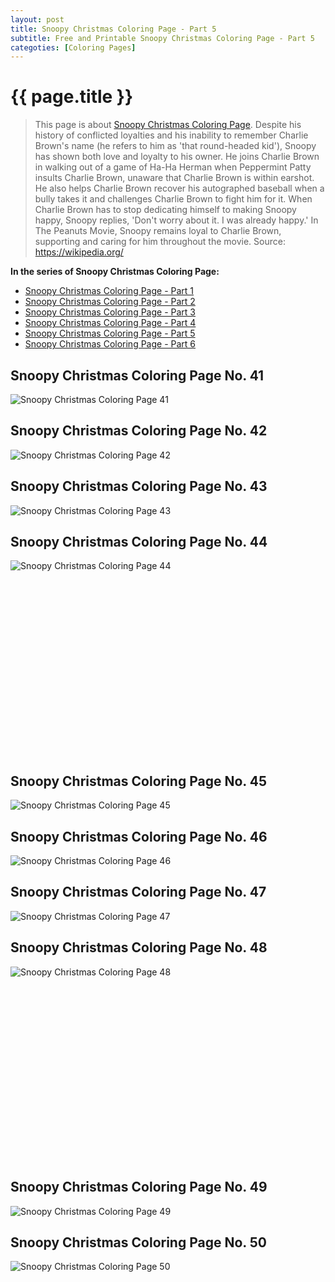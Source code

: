 ```yaml
---
layout: post
title: Snoopy Christmas Coloring Page - Part 5
subtitle: Free and Printable Snoopy Christmas Coloring Page - Part 5
categoties: [Coloring Pages]
---
```

{{ page.title }}
================
> This page is about [Snoopy Christmas Coloring Page](https://freecoloringpages.github.io/). Despite his history of conflicted loyalties and his inability to remember Charlie Brown's name (he refers to him as 'that round-headed kid'), Snoopy has shown both love and loyalty to his owner. He joins Charlie Brown in walking out of a game of Ha-Ha Herman when Peppermint Patty insults Charlie Brown, unaware that Charlie Brown is within earshot. He also helps Charlie Brown recover his autographed baseball when a bully takes it and challenges Charlie Brown to fight him for it. When Charlie Brown has to stop dedicating himself to making Snoopy happy, Snoopy replies, 'Don't worry about it. I was already happy.' In The Peanuts Movie, Snoopy remains loyal to Charlie Brown, supporting and caring for him throughout the movie. Source: https://wikipedia.org/

**In the series of Snoopy Christmas Coloring Page:**

* [Snoopy Christmas Coloring Page - Part 1](https://freecoloringpages.github.io/2017/11/21/Snoopy-Christmas-Coloring-Page-part-1.html)
* [Snoopy Christmas Coloring Page - Part 2](https://freecoloringpages.github.io/2017/11/21/Snoopy-Christmas-Coloring-Page-part-2.html)
* [Snoopy Christmas Coloring Page - Part 3](https://freecoloringpages.github.io/2017/11/21/Snoopy-Christmas-Coloring-Page-part-3.html)
* [Snoopy Christmas Coloring Page - Part 4](https://freecoloringpages.github.io/2017/11/21/Snoopy-Christmas-Coloring-Page-part-4.html)
* [Snoopy Christmas Coloring Page - Part 5](https://freecoloringpages.github.io/2017/11/21/Snoopy-Christmas-Coloring-Page-part-5.html)
* [Snoopy Christmas Coloring Page - Part 6](https://freecoloringpages.github.io/2017/11/21/Snoopy-Christmas-Coloring-Page-part-6.html)

## Snoopy Christmas Coloring Page No. 41
![Snoopy Christmas Coloring Page 41](https://freecoloringpages.github.io/img/Snoopy-Christmas-Coloring-Page%20(41).jpg "Snoopy Christmas Coloring Page 41")

## Snoopy Christmas Coloring Page No. 42
![Snoopy Christmas Coloring Page 42](https://freecoloringpages.github.io/img/Snoopy-Christmas-Coloring-Page%20(42).jpg "Snoopy Christmas Coloring Page 42")

## Snoopy Christmas Coloring Page No. 43
![Snoopy Christmas Coloring Page 43](https://freecoloringpages.github.io/img/Snoopy-Christmas-Coloring-Page%20(43).jpg "Snoopy Christmas Coloring Page 43")

## Snoopy Christmas Coloring Page No. 44
![Snoopy Christmas Coloring Page 44](https://freecoloringpages.github.io/img/Snoopy-Christmas-Coloring-Page%20(44).jpg "Snoopy Christmas Coloring Page 44")

<script async src="//pagead2.googlesyndication.com/pagead/js/adsbygoogle.js"></script><!-- Texxtonly --><ins class="adsbygoogle" style="display:inline-block;width:336px;height:280px" data-ad-client="ca-pub-6753140515841889" data-ad-slot="3207852233"></ins><script>(adsbygoogle = window.adsbygoogle || []).push({}); </script>

## Snoopy Christmas Coloring Page No. 45
![Snoopy Christmas Coloring Page 45](https://freecoloringpages.github.io/img/Snoopy-Christmas-Coloring-Page%20(45).jpg "Snoopy Christmas Coloring Page 45")

## Snoopy Christmas Coloring Page No. 46
![Snoopy Christmas Coloring Page 46](https://freecoloringpages.github.io/img/Snoopy-Christmas-Coloring-Page%20(46).jpg "Snoopy Christmas Coloring Page 46")

## Snoopy Christmas Coloring Page No. 47
![Snoopy Christmas Coloring Page 47](https://freecoloringpages.github.io/img/Snoopy-Christmas-Coloring-Page%20(47).jpg "Snoopy Christmas Coloring Page 47")

## Snoopy Christmas Coloring Page No. 48
![Snoopy Christmas Coloring Page 48](https://freecoloringpages.github.io/img/Snoopy-Christmas-Coloring-Page%20(48).jpg "Snoopy Christmas Coloring Page 48")

<script async src="//pagead2.googlesyndication.com/pagead/js/adsbygoogle.js"></script><!-- Texxtonly --><ins class="adsbygoogle" style="display:inline-block;width:336px;height:280px" data-ad-client="ca-pub-6753140515841889" data-ad-slot="3207852233"></ins><script>(adsbygoogle = window.adsbygoogle || []).push({}); </script>

## Snoopy Christmas Coloring Page No. 49
![Snoopy Christmas Coloring Page 49](https://freecoloringpages.github.io/img/Snoopy-Christmas-Coloring-Page%20(49).jpg "Snoopy Christmas Coloring Page 49")

## Snoopy Christmas Coloring Page No. 50
![Snoopy Christmas Coloring Page 50](https://freecoloringpages.github.io/img/Snoopy-Christmas-Coloring-Page%20(50).jpg "Snoopy Christmas Coloring Page 50")

